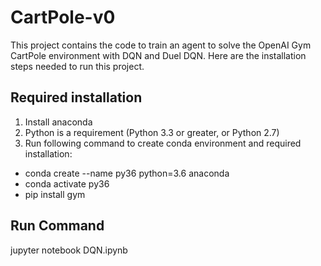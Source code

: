 # CartPole-v0
This project contains the code to train an agent to solve the OpenAI Gym CartPole environment with DQN and Duel DQN. Here are the installation steps needed to run this project.
## Required installation
1. Install anaconda
2. Python is a requirement (Python 3.3 or greater, or Python 2.7)
3. Run following command to create conda environment and required installation:
- conda create --name py36 python=3.6 anaconda
- conda activate py36
- pip install gym
## Run Command
jupyter notebook DQN.ipynb 
